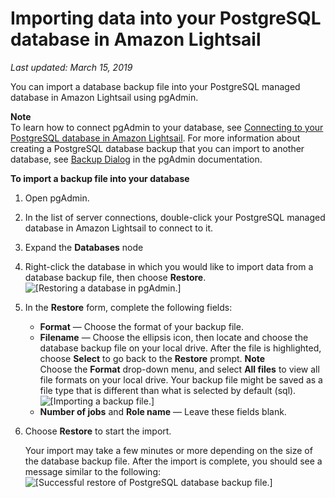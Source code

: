 # Importing data into your PostgreSQL database in Amazon Lightsail<a name="amazon-lightsail-importing-data-into-your-postgres-database"></a>

 *Last updated: March 15, 2019* 

You can import a database backup file into your PostgreSQL managed database in Amazon Lightsail using pgAdmin\.

**Note**  
To learn how to connect pgAdmin to your database, see [Connecting to your PostgreSQL database in Amazon Lightsail](amazon-lightsail-connecting-to-your-postgres-database.md)\. For more information about creating a PostgreSQL database backup that you can import to another database, see [Backup Dialog](https://www.pgadmin.org/docs/pgadmin4/dev/backup_dialog.html) in the pgAdmin documentation\.

**To import a backup file into your database**

1. Open pgAdmin\.

1. In the list of server connections, double\-click your PostgreSQL managed database in Amazon Lightsail to connect to it\.

1. Expand the **Databases** node

1. Right\-click the database in which you would like to import data from a database backup file, then choose **Restore**\.  
![\[Restoring a database in pgAdmin.\]](https://d9yljz1nd5001.cloudfront.net/en_us/cfefe1b500656f5beb2491eaf820d8f4/images/amazon-lightsail-pgadmin-restore-database.png)

1. In the **Restore** form, complete the following fields:
   + **Format** — Choose the format of your backup file\.
   + **Filename** — Choose the ellipsis icon, then locate and choose the database backup file on your local drive\. After the file is highlighted, choose **Select** to go back to the **Restore** prompt\.
**Note**  
Choose the **Format** drop\-down menu, and select **All files** to view all file formats on your local drive\. Your backup file might be saved as a file type that is different than what is selected by default \(sql\)\.  
![\[Importing a backup file.\]](https://d9yljz1nd5001.cloudfront.net/en_us/cfefe1b500656f5beb2491eaf820d8f4/images/amazon-lightsail-pgadmin-restore-backup-select-file.png)
   + **Number of jobs** and **Role name** — Leave these fields blank\.

1. Choose **Restore** to start the import\.

   Your import may take a few minutes or more depending on the size of the database backup file\. After the import is complete, you should see a message similar to the following:  
![\[Successful restore of PostgreSQL database backup file.\]](https://d9yljz1nd5001.cloudfront.net/en_us/cfefe1b500656f5beb2491eaf820d8f4/images/amazon-lightsail-pgadmin-successful-restore.png)